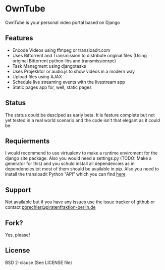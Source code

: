 OwnTube
=======

OwnTube is your personal video portal based on Django

Features
--------

* Encode Videos using ffmpeg or transloadit.com
* Uses Bittorrent and Transmission to distribute original files (Using original Bittorrent python libs and transmissionrpc)
* Task Managment using djangotasks
* Uses Projekktor or audio.js to show videos in a modern way
* Upload files using AJAX
* Schedule live streaming events with the livestream app
* Static pages app for, well, static pages

Status
------

The status could be desciped as early beta. It is feature complete but not yet tested in a real world scenario and the code isn't that elegant as it could be

Requierments
------------

I would recommend to use virtualenv to make a runtime enviroment for the django site package. Also you would need a settings.py (TODO: Make a generator for this) and you schuld install all dependencies as in dependencies.txt most of them should be available in pip. Also you need to install the transloadit Python "API" which you can find [here](https://github.com/joestump/python-transloadit)

Support
-------

Not available but if you have any issues use the issue tracker of github or contact pbrechler@piratenfraktion-berlin.de

Fork?
-----

Yes, please!

License
-------

BSD 2-clause (See LICENSE file)
